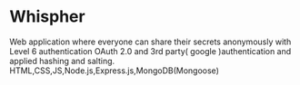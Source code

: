 # Whispher
Web application where everyone can share their secrets anonymously with Level 6 authentication OAuth 2.0 and 3rd party( google )authentication  and applied hashing and salting.
HTML,CSS,JS,Node.js,Express.js,MongoDB(Mongoose)
